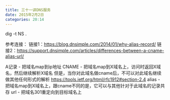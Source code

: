 ```yaml
---
title: 三十一讲DNS服务
date: 2015年2月2日
categories: 20:14
---
```

 
dig -t NS .
 
参考连接：
链接1：https://blog.dnsimple.com/2014/01/why-alias-record/
链接2：https://support.dnsimple.com/articles/differences-between-a-cname-alias-url/
 
A记录 - 把域名map到ip地址
CNAME - 
把域名map到X域名上，访问时返回X域名，然后继续解析X域名
但是，当你对此域名做cname后，不可以对此域名继续做其他任何形式的解析
https://tools.ietf.org/html/rfc1912#section-2.4
alias - 把域名map到X域名上，跟cname不同的是，它可以与其他针对于此域名的记录共存
url - 把域名301重定向到目标域名上
 
 
 
